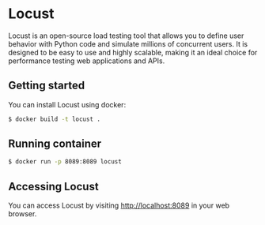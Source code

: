 # Locust

Locust is an open-source load testing tool that allows you to define user behavior with Python code and simulate millions of concurrent users. It is designed to be easy to use and highly scalable, making it an ideal choice for performance testing web applications and APIs.

## Getting started

You can install Locust using docker:

```bash
$ docker build -t locust .
```

## Running container

```bash
$ docker run -p 8089:8089 locust
```

## Accessing Locust

You can access Locust by visiting [http://localhost:8089](http://localhost:8089) in your web browser.
